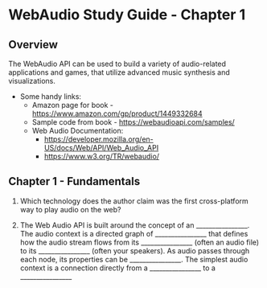 # WebAudio Study Guide - Chapter 1

## Overview

The WebAudio API can be used to build a variety of audio-related applications and games, that utilize advanced music synthesis and visualizations.

- Some handy links:
  - Amazon page for book - https://www.amazon.com/gp/product/1449332684
  - Sample code from book - https://webaudioapi.com/samples/
  - Web Audio Documentation:
    - https://developer.mozilla.org/en-US/docs/Web/API/Web_Audio_API
    - https://www.w3.org/TR/webaudio/

## Chapter 1 - Fundamentals

1. Which technology does the author claim was the first cross-platform way to play audio on the web?

2. The Web Audio API is built around the concept of an ________________. The audio context is a directed graph of ________________ that defines how the audio stream flows from its ________________ (often an audio file) to its ________________ (often your speakers). As audio passes through each node, its properties can be ________________. The simplest audio context is a connection directly from a ________________ to a ________________ 

